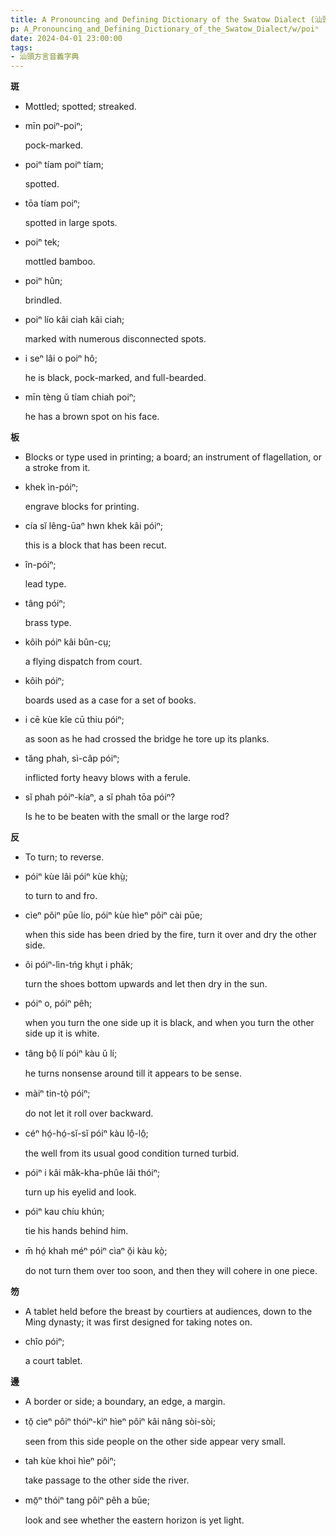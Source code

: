 ```yaml
---
title: A Pronouncing and Defining Dictionary of the Swatow Dialect (汕頭方言音義字典) / poiⁿ
p: A_Pronouncing_and_Defining_Dictionary_of_the_Swatow_Dialect/w/poiⁿ
date: 2024-04-01 23:00:00
tags: 
- 汕頭方言音義字典
---
```



**斑**
- Mottled; spotted; streaked.

- mīn poiⁿ-poiⁿ;

  pock-marked.

- poiⁿ tíam poiⁿ tíam;

  spotted.

- tōa tíam poiⁿ;

  spotted in large spots.

- poiⁿ tek;

  mottled bamboo.

- poiⁿ hûn;

  brindled.

- poiⁿ lío kâi ciah kâi ciah;

  marked with numerous disconnected spots.

- i seⁿ lâi o poiⁿ hô;

  he is black, pock-marked, and full-bearded.

- mīn tèng ŭ tíam chiah poiⁿ;

  he has a brown spot on his face.

**板**
- Blocks or type used in printing; a board; an instrument of flagellation, or a stroke from it.

- khek ìn-póiⁿ;

  engrave blocks for printing.

- cía sĭ lêng-ūaⁿ hwn khek kâi póiⁿ;

  this is a block that has been recut.

- în-póiⁿ;

  lead type.

- tâng póiⁿ;

  brass type.

- kôih póiⁿ kâi bûn-cṳ;

  a flying dispatch from court.

- kôih póiⁿ;

  boards used as a case for a set of books.

- i cē kùe kîe cū thiu póiⁿ;

  as soon as he had crossed the bridge he tore up its planks.

- tăng phah, sì-câp póiⁿ;

  inflicted forty heavy blows with a ferule.

- sĭ phah póiⁿ-kíaⁿ, a sĭ phah tōa póiⁿ?

  Is he to be beaten with the small or the large rod?

**反**
- To turn; to reverse.

- póiⁿ kùe lâi póiⁿ kùe khṳ̀;

  to turn to and fro.

- cìeⁿ pôiⁿ pūe lío, póiⁿ kùe hìeⁿ pôiⁿ cài pūe;

  when this side has been dried by the fire, turn it over and dry the other side.

- ôi póiⁿ-lìn-tńg khṳt i phâk;

  turn the shoes bottom upwards and let then dry in the sun.

- póiⁿ o, póiⁿ pêh;

  when you turn the one side up it is black, and when you turn the other side up it is white.

- tâng bô̤ lí póiⁿ kàu ŭ lí;

  he turns nonsense around till it appears to be sense.

- màiⁿ tin-tò̤ póiⁿ;

  do not let it roll over backward.

- céⁿ hó̤-hó̤-sĭ-sĭ póiⁿ kàu lô̤-lô̤;

  the well from its usual good condition turned turbid.

- póiⁿ i kâi mâk-kha-phûe lâi thóiⁿ;

  turn up his eyelid and look.

- póiⁿ kau chíu khún;

  tie his hands behind him.

- m̄ hó̤ khah méⁿ póiⁿ cìaⁿ ŏ̤i kàu kò̤;

  do not turn them over too soon, and then they will cohere in one piece.

**笏**
- A tablet held before the breast by courtiers at audiences, down to the Ming dynasty; it was first designed for taking notes on.

- chîo póiⁿ;

  a court tablet.

**邊**
- A border or side; a boundary, an edge, a margin.

- tŏ̤ cìeⁿ pôiⁿ thóiⁿ-kìⁿ hìeⁿ pôiⁿ kâi nâng sòi-sòi;

  seen from this side people on the other side appear very small.

- tah kùe khoi hìeⁿ pôiⁿ;

  take passage to the other side the river.

- mō̤ⁿ thóiⁿ tang pôiⁿ pêh a būe;

  look and see whether the eastern horizon is yet light.